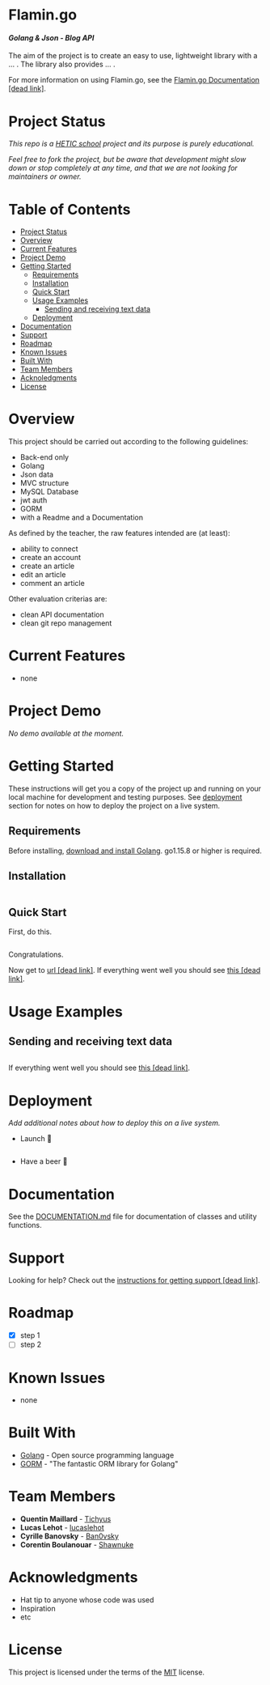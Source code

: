 Flamin.go
====
#### ***Golang & Json - Blog API***
The aim of the project is to create an easy to use, lightweight library with a ... . The library also provides ... .

For more information on using Flamin.go, see the [Flamin.go Documentation [dead link]](DOCUMENTATION.MD).

# Project Status
*This repo is a [HETIC school](https://www.hetic.net/) project and its purpose is purely educational.* 

*Feel free to fork the project, but be aware that development might slow down or stop completely at any time, and that we are not looking for maintainers or owner.*

# Table of Contents
* [Project Status](#project-status)
* [Overview](#overview)
* [Current Features](#current-features)
* [Project Demo](#project-demo)
* [Getting Started](#getting-started)
    * [Requirements](#requirements)
    * [Installation](#installation)
    * [Quick Start](#quick-start)
    * [Usage Examples](#usage-examples)
        * [Sending and receiving text data](#sending-and-receiving-text-data)
    * [Deployment](#deployment)
* [Documentation](#documentation)
* [Support](#support)
* [Roadmap](#roadmap)
* [Known Issues](#known-issues)
* [Built With](#built-with)
* [Team Members](#team-members)
* [Acknoledgments](#acknowledgments)
* [License](#license)

# Overview
This project should be carried out according to the following guidelines:
* Back-end only
* Golang
* Json data
* MVC structure
* MySQL Database
* jwt auth
* GORM
* with a Readme and a Documentation

As defined by the teacher, the raw features intended are (at least):
* ability to connect
* create an account
* create an article
* edit an article
* comment an article

Other evaluation criterias are:
* clean API documentation
* clean git repo management

# Current Features
* none

# Project Demo
*No demo available at the moment.*

# Getting Started
These instructions will get you a copy of the project up and running on your local machine for development and testing purposes. See [deployment](#deployment) section for notes on how to deploy the project on a live system.

## Requirements
Before installing, [download and install Golang](https://golang.org/dl/). go1.15.8 or higher is required.

## Installation
```golang

```

## Quick Start
First, do this.
```golang

```
Congratulations.

Now get to [url [dead link]](#). If everything went well you should see [this [dead link]](#).

# Usage Examples
## Sending and receiving text data
```golang

```
If everything went well you should see [this [dead link]](#).

# Deployment
*Add additional notes about how to deploy this on a live system.*

* Launch :rocket:
```golang

```
* Have a beer :beer:

# Documentation
See the [DOCUMENTATION.md](DOCUMENTATION) file for documentation of classes and utility functions.

# Support
Looking for help? Check out the [instructions for getting support [dead link]](#).

# Roadmap
- [x] step 1
- [ ] step 2

# Known Issues
- none

# Built With
* [Golang](https://golang.org/) - Open source programming language
* [GORM](https://gorm.io/index.html) - "The fantastic ORM library for Golang"

# Team Members
* **Quentin Maillard** - [Tichyus](https://github.com/Tichyus)
* **Lucas Lehot** - [lucaslehot](https://github.com/lucaslehot)
* **Cyrille Banovsky** - [Ban0vsky](https://github.com/Ban0vsky)
* **Corentin Boulanouar** - [Shawnuke](https://github.com/Shawnuke)

# Acknowledgments
* Hat tip to anyone whose code was used
* Inspiration
* etc

# License
This project is licensed under the terms of the [MIT](https://opensource.org/licenses/MIT) license.
